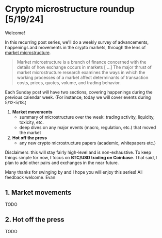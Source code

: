# Crypto microstructure roundup [5/19/24]

Welcome!

In this recurring post series, we'll do a weekly survey of advancements, happenings and movements in the crypto markets, through the lens of [market microstructure](https://en.wikipedia.org/wiki/Market_microstructure).

> Market microstructure is a branch of finance concerned with the details of how exchange occurs in markets [ ...] The major thrust of market microstructure research examines the ways in which the working processes of a market affect determinants of transaction costs, prices, quotes, volume, and trading behavior.

Each Sunday post will have two sections, covering happenings during the previous calendar week. (For instance, today we will cover events during 5/12-5/18.)

1. **Market movements**
    - summary of microstructure over the week: trading activity, liquidity, toxicity, etc.
    - deep dives on any major events (macro, regulation, etc.) that moved the market
2. **Hot off the press**
    - any new crypto microstructure papers (academic, whitepapers etc.)

Disclaimers: this will stay fairly high-level and is non-exhaustive. To keep things simple for now, I focus on **BTC/USD trading on Coinbase**. That said, I plan to add other pairs and exchanges in the near future.

Many thanks for swinging by and I hope you will enjoy this series! All feedback welcome.
Evan

## 1. Market movements

TODO

## 2. Hot off the press

TODO

